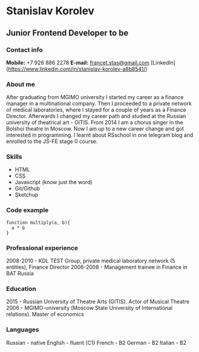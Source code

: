 # Stanislav Korolev

## Junior Frontend Developer to be

### Contact info
**Mobile:** +7 926 886 2278
**E-mail:** francet.stas@gmail.com
[LinkedIn] (https://www.linkedin.com/in/stanislav-korolev-a8b8541/)


### About me

After graduating from MGIMO university I started my career as a finance manager in a multinational company. Then I proceeded to a private network of medical laboratories, where I stayed for a couple of years as a Finance Director. 
Afterwards I changed my career path and studied at the Russian university of theatrical art - GITIS. From 2014 I am a chorus singer in the Bolshoi theatre in Moscow. 
Now I am up to a new career change and got interested in programming. I learnt about RSschool in one telegram blog and enrolled to the JS-FE stage 0 course.

### Skills

- HTML
- CSS
- Javascript (know just the word)
- Git/Github
- Sketchup

### Code example

```
function multiply(a, b){
  a * b
}
```

### Professional experience

2008-2010 - KDL TEST Group, private medical laboratory network (5 entities), Finance Director 
2006-2008 - Management trainee in Finance in BAT Russia 

### Education
2015 - Russian University of Theatre Arts (GITIS). Actor of Musical Theatre
2006 - MGIMO-university (Moscow State University of International relations). Master of economics

### Languages
Russian - native
English - fluent (C1)
French - B2
German - B2
Italian - B2